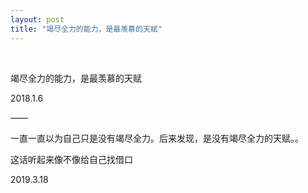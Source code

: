 ```yaml
---
layout: post
title: "竭尽全力的能力，是最羡慕的天赋"
---
```


  
&nbsp;
&nbsp;


竭尽全力的能力，是最羡慕的天赋

2018.1.6

——

一直一直以为自己只是没有竭尽全力。后来发现，是没有竭尽全力的天赋。。

这话听起来像不像给自己找借口

2019.3.18